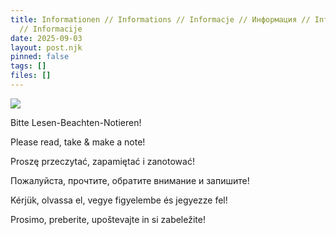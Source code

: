 ```yaml
---
title: Informationen // Informations // Informacje // Информация // Információk
  // Informacije
date: 2025-09-03
layout: post.njk
pinned: false
tags: []
files: []
---
```



![](/uploads/240605_rottach_logo_jpeg_farbig_v02.jpg)



Bitte Lesen-Beachten-Notieren!

Please read, take & make a note!

Proszę przeczytać, zapamiętać i zanotować!

Пожалуйста, прочтите, обратите внимание и запишите!

Kérjük, olvassa el, vegye figyelembe és jegyezze fel!

Prosimo, preberite, upoštevajte in si zabeležite!
